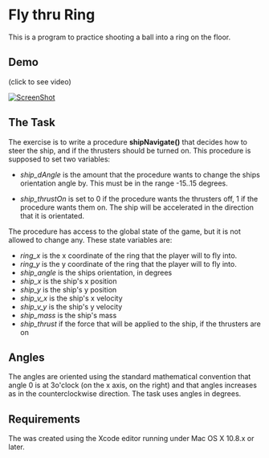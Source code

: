 Fly thru Ring
====================

This is a program to practice shooting a ball into a ring on the floor.

Demo
------

(click to see video)

[![ScreenShot](https://i.ytimg.com/vi/ZzzNkz60B9I/hqdefault.jpg)](http://www.youtube.com/watch?v=ZzzNkz60B9I)

The Task
--------

The exercise is to write a procedure **shipNavigate()** that decides how to steer the ship, and if the thrusters should
be turned on.  This procedure is supposed to set two variables:

* *ship_dAngle*  is the amount that the procedure wants to change the ships orientation angle by.  This must be in the range  -15..15 degrees.

* *ship_thrustOn* is set to 0 if the procedure wants the thrusters off, 1 if the procedure wants them on.  The ship will be accelerated in the direction that it is orientated.

The procedure has access to the global state of the game, but it is not allowed to change any.  These
state variables are:

* *ring_x*  is the x coordinate of the ring that the player will to fly into.
* *ring_y*  is the y coordinate of the ring that the player will to fly into.
* *ship_angle* is the ships orientation, in degrees
* *ship_x*   is the ship's x position
* *ship_y*   is the ship's y position
* *ship_v_x* is the ship's x velocity
* *ship_v_y* is the ship's y velocity
* *ship_mass* is the ship's mass
* *ship_thrust* if the force that will be applied to the ship, if the thrusters are on


Angles
------

The angles are oriented using the standard mathematical convention that angle 0 is at 3o'clock (on the x axis, on the right)
and that angles increases as in the counterclockwise direction.  The task uses angles in degrees.


Requirements
---------------
The was created using the Xcode editor running under Mac OS X 10.8.x or later. 

